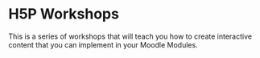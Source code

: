 # H5P Workshops

This is a series of workshops that will teach you how to create interactive content that you can implement in your Moodle Modules.